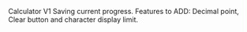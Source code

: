 Calculator V1
Saving current progress. 
Features to ADD: Decimal point, Clear button and character display limit. 